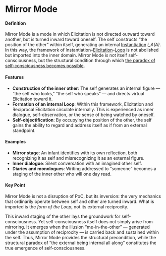 # Mirror Mode

#### **Definition**

Mirror Mode is a mode in which Elicitation is not directed outward toward another, but is turned inward toward oneself. The self constructs “the position of the other” within itself, generating an internal [Instantiation](../operations/instantiation.md) _i\_A(A)_. In this way, the framework of Instantiation–[Elicitation](../operations/elicitation.md)–[Loop](../operations/loop-reciprocal-elicitation.md) is not abolished but imported into the inner domain. Mirror Mode is not itself self-consciousness, but the structural condition through which [the paradox of self-consciousness becomes possible](../../implications/self-consciousness-as-structual-paradox.md).

#### **Features**

* **Construction of the inner other**: The self generates an internal figure — “the self who looks,” “the self who speaks” — and directs virtual Elicitation toward it.
* **Formation of an internal Loop**: Within this framework, Elicitation and Reciprocal Elicitation circulate internally. This is experienced as inner dialogue, self-observation, or the sense of being watched by oneself.
* **Self-objectification**: By occupying the position of the other, the self gains the ability to regard and address itself as if from an external standpoint.

#### **Examples**

* **Mirror stage**: An infant identifies with its own reflection, both recognizing it as self and misrecognizing it as an external figure.
* **Inner dialogue**: Silent conversation with an imagined other self.
* **Diaries and monologues**: Writing addressed to “someone” becomes a staging of the inner other who will one day read.

#### **Key Point**

Mirror Mode is not a disruption of PoC, but its inversion: the very mechanics that ordinarily operate between self and other are turned inward. What is imported is the _form of the Loop_, not its external reciprocity.

This inward staging of the other lays the groundwork for self-consciousness. Yet self-consciousness itself does not simply arise from mirroring. It emerges when the illusion “me-in-the-other” — generated under the assumption of reciprocity — is carried back and sustained within the self. Thus, Mirror Mode provides the structural precondition, while the structural paradox of “the external being internal all along” constitutes the true emergence of self-consciousness.
